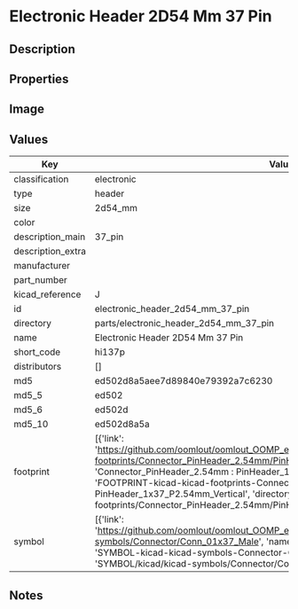 # Electronic Header 2D54 Mm 37 Pin

## Description

## Properties


## Image


## Values

| Key | Value |
| --- | --- |
| classification | electronic |
| type | header |
| size | 2d54_mm |
| color |  |
| description_main | 37_pin |
| description_extra |  |
| manufacturer |  |
| part_number |  |
| kicad_reference | J |
| id | electronic_header_2d54_mm_37_pin |
| directory | parts/electronic_header_2d54_mm_37_pin |
| name | Electronic Header 2D54 Mm 37 Pin |
| short_code | hi137p |
| distributors | [] |
| md5 | ed502d8a5aee7d89840e79392a7c6230 |
| md5_5 | ed502 |
| md5_6 | ed502d |
| md5_10 | ed502d8a5a |
| footprint | [{'link': 'https://github.com/oomlout/oomlout_OOMP_eda_V2/tree/main/FOOTPRINT/kicad/kicad-footprints/Connector_PinHeader_2.54mm/PinHeader_1x37_P2.54mm_Vertical', 'name': 'Connector_PinHeader_2.54mm : PinHeader_1x37_P2.54mm_Vertical', 'id': 'FOOTPRINT-kicad-kicad-footprints-Connector_PinHeader_2.54mm-PinHeader_1x37_P2.54mm_Vertical', 'directory': 'FOOTPRINT/kicad/kicad-footprints/Connector_PinHeader_2.54mm/PinHeader_1x37_P2.54mm_Vertical/'}] |
| symbol | [{'link': 'https://github.com/oomlout/oomlout_OOMP_eda_V2/tree/main/SYMBOL/kicad/kicad-symbols/Connector/Conn_01x37_Male', 'name': 'Connector : Conn_01x37_Male', 'id': 'SYMBOL-kicad-kicad-symbols-Connector-Conn_01x37_Male', 'directory': 'SYMBOL/kicad/kicad-symbols/Connector/Conn_01x37_Male/'}] |

## Notes

